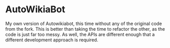# AutoWikiaBot
My own version of Autowikiabot, this time without any of the original code from the fork. This is better than taking the time to refactor the other, as the code is just far too messy. As well, the APIs are different enough that a different development approach is required.
